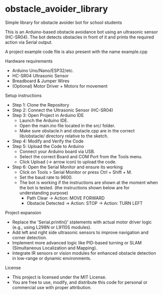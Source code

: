 # obstacle_avoider_library
Simple library for obstacle avoider bot for school students 

This is an Arduino-based obstacle avoidance bot using an ultrasonic sensor (HC-SR04). The bot detects obstacles in front of it and prints the required action via Serial output.

A project example code file is also present with the name example.cpp

Hardware requirements
- Arduino Uno/Nano/ESP32/etc.
- HC-SR04 Ultrasonic Sensor
- Breadboard & Jumper Wires
- (Optional) Motor Driver + Motors for movement

Setup instructions
- Step 1: Clone the Repository
- Step 2: Connect the Ultrasonic Sensor (HC-SR04)
- Step 3: Open Project in Arduino IDE
  - Launch the Arduino IDE.
  - Open the main.ino file located in the src/ folder.
  - Make sure obstacle.h and obstacle.cpp are in the correct lib/obstacle/ directory relative to the sketch.
- Step 4: Modify and Verify the Code
- Step 5: Upload the Code to Arduino
  - Connect your Arduino board via USB.
  - Select the correct Board and COM Port from the Tools menu.
  - Click Upload (→ arrow icon) to upload the code.
- Step 6: Open the Serial Monitor and ensure its working
  - Click on Tools > Serial Monitor or press Ctrl + Shift + M.
  - Set the baud rate to 9600.
  - The bot is working if the instructions are shown at the moment when the bot is tested. (the instructions shown below are for understanding purpose)
     - Path Clear → Action: MOVE FORWARD
     - Obstacle Detected → Action: STOP → Action: TURN LEFT

Project expansion
 - Replace the 'Serial.println()' statements with actual motor driver logic (e.g., using L298N or L9110S modules).
 - Add left and right side ultrasonic sensors to improve navigation and corner detection.
 - Implement more advanced logic like PID-based turning or SLAM (Simultaneous Localization and Mapping).
 - Integrate IR sensors or vision modules for enhanced obstacle detection in low-range or dynamic environments.

License
 - This project is licensed under the MIT License.
 - You are free to use, modify, and distribute this code for personal or commercial use with proper attribution.


